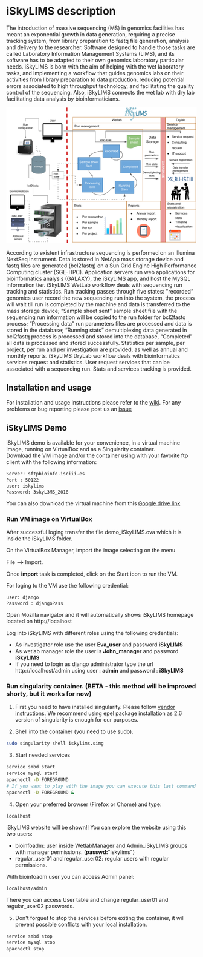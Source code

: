 # iSkyLIMS description

The introduction of massive sequencing (MS) in genomics facilities has meant an exponential growth in data generation, requiring a precise tracking system, from library preparation to fastq file generation, analysis and delivery to the researcher. Software designed to handle those tasks are called Laboratory Information Management Systems (LIMS), and its software has to be adapted to their own genomics laboratory particular needs. iSkyLIMS is born with the aim of helping with the wet laboratory tasks, and implementing a workflow that guides genomics labs on their activities from library preparation to data production, reducing potential errors associated to high throughput technology, and facilitating the quality control of the sequencing. Also, iSkyLIMS connects the wet lab with dry lab facilitating data analysis by bioinformaticians.

<img src="https://github.com/BU-ISCIII/iSkyLIMS/blob/master/img/iSkyLIMS_scheme.png" width="900">

According to existent infrastructure sequencing is performed on an Illumina NextSeq instrument. Data is stored in NetApp mass storage device and fastq files are generated (bcl2fastq) on a Sun Grid Engine High Performance Computing cluster (SGE-HPC).
Application servers run web applications for bioinformatics analysis (GALAXY), the iSkyLIMS app, and host the MySQL information tier. iSkyLIMS WetLab workflow deals with sequencing run tracking and statistics. Run tracking passes through five states: "recorded” genomics user record the new sequencing run into the system, the process will wait till run is completed by the machine and data is transferred to the mass storage device; “Sample sheet sent” sample sheet file with the sequencing run information will be copied to the run folder for bcl2fastq process; “Processing data” run parameters files are processed and data is stored in the database; “Running stats” demultiplexing data generated in bcl2fastq process is processed and stored into the database, “Completed” all data is processed and stored successfully. Statistics per sample, per project, per run and per investigation are provided, as well as annual and monthly reports. iSkyLIMS DryLab workflow deals with bioinformatics services request and statistics. User request services that can be associated with a sequencing run. Stats and services tracking is provided.

## Installation and usage
For installation and usage instructions please refer to the [wiki](https://github.com/BU-ISCIII/iSkyLIMS/wiki).
For any problems or bug reporting please post us an [issue](https://github.com/BU-ISCIII/iSkyLIMS/issues)

## iSkyLIMS Demo
iSkyLIMS demo is available for your convenience, in a virtual machine image, running on VirtualBox and as a Singularity container.  
Download the VM image and/or the container using with your favorite ftp client with the following information:

```
Server: sftpbioinfo.isciii.es
Port : 50122
user: iskylims
Password: 3skyL3MS_2018
```
You can also download the virtual machine from this [Google drive link](https://drive.google.com/open?id=1IIWjYSflTnj3L6mVAuRya0UsK-4lEig3)

### Run VM image on VirtualBox 
After successful loging transfer the file demo_iSkyLIMS.ova which it is inside the iSkyLIMS folder.

On the VirtualBox Manager, import the image selecting on the menu 

File --> Import.

Once **import** task is completed, click on the Start icon to run the VM.

For loging to the VM use the following credential:
```
user: django 
Password : djangoPass
```

Open Mozilla navigator and it will automatically shows iSkyLIMS homepage located on http://localhost

Log into iSkyLIMS with different roles using the following credentials:
- As investigator role use the user **Eva_user** and password **iSkyLIMS**
- As wetlab manager role the user is **John_manager** and password **iSkyLIMS**
- If you need to login as django administrator type the url http://localhost/admin using user : **admin** and password : **iSkyLIMS**

### Run singularity container. (BETA - this method will be improved shorty, but it works for now)

1. First you need to have installed singularity. Please follow [vendor instructions](https://www.sylabs.io/guides/3.0/user-guide/installation.html#install-the-centos-rhel-package-using-yum). We recommend using epel package installation as 2.6 version of singularity is enough for our purposes.

2. Shell into the container (you need to use sudo).

```Bash
sudo singularity shell iskylims.simg
```
3. Start needed services

```Bash
service smbd start
service mysql start
apachectl -D FOREGROUND
# If you want to play with the image you can execute this last command in foreground.
apachectl -D FOREGROUND &
```
4. Open your preferred browser (Firefox or Chome) and type:

```
localhost
```
iSkyLIMS website will be shown!! You can explore the website using this two users:
- bioinfoadm: user inside WetlabManager and Admin_iSkyLIMS groups with manager permissions. (**passwd:**"iskylims")
- regular_user01 and regular_user02: regular users with regular permissions.

With bioinfoadm user you can access Admin panel:
```
localhost/admin
```
There you can access User table and change regular_user01 and regular_user02 passwords.

5. Don't forguet to stop the services before exiting the container, it will prevent possible conflicts with your local installation.
```Bash
service smbd stop
service mysql stop
apachectl stop
```
